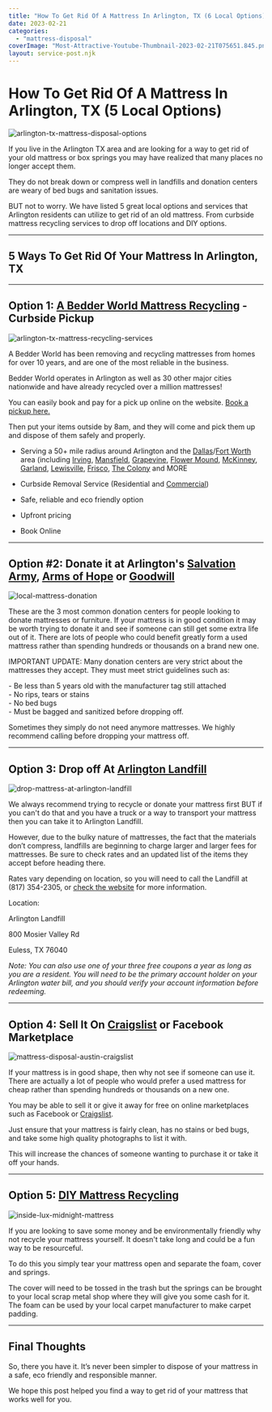 ```yaml
---
title: "How To Get Rid Of A Mattress In Arlington, TX (6 Local Options)"
date: 2023-02-21
categories: 
  - "mattress-disposal"
coverImage: "Most-Attractive-Youtube-Thumbnail-2023-02-21T075651.845.png"
layout: service-post.njk
---
```


# How To Get Rid Of A Mattress In Arlington, TX (5 Local Options)

![arlington-tx-mattress-disposal-options](/images/blog/Most-Attractive-Youtube-Thumbnail-2023-02-21T075651.845-1024x576.png)

If you live in the Arlington TX area and are looking for a way to get rid of your old mattress or box springs you may have realized that many places no longer accept them.

They do not break down or compress well in landfills and donation centers are weary of bed bugs and sanitation issues.

BUT not to worry. We have listed 5 great local options and services that Arlington residents can utilize to get rid of an old mattress. From curbside mattress recycling services to drop off locations and DIY options.

* * *

## 5 Ways To Get Rid Of Your Mattress In Arlington, TX

* * *

## Option 1: [A Bedder World Mattress Recycling](https://www.abedderworld.com/Arlington-TX) \- Curbside Pickup

![arlington-tx-mattress-recycling-services](/images/blog/Screen-Shot-2023-02-20-at-12.01.07-PM-1024x494.png)

A Bedder World has been removing and recycling mattresses from homes for over 10 years, and are one of the most reliable in the business. 

Bedder World operates in Arlington as well as 30 other major cities nationwide and have already recycled over a million mattresses!

You can easily book and pay for a pick up online on the website. [Book a pickup here.](https://www.abedderworld.com/Arlington-TX)

Then put your items outside by 8am, and they will come and pick them up and dispose of them safely and properly.

- Serving a 50+ mile radius around Arlington and the [Dallas](https://www.abedderworld.com/dallas-mattress-disposal-options.html/)/[Fort Worth](https://www.abedderworld.com/mattress-disposal-fort-worth/) area (including [Irving](https://www.abedderworld.com/Irving-TX), [Mansfield](https://www.abedderworld.com/Mansfield-TX), [Grapevine](https://www.abedderworld.com/Grapevine-TX), [Flower Mound](https://www.abedderworld.com/Flower-Mound-TX), [McKinney](https://www.abedderworld.com/how-to-get-rid-of-a-mattress-in-mckinney-tx-5-local-options.html/), [Garland](https://www.abedderworld.com/garland-tx/), [Lewisville](https://www.abedderworld.com/Lewisville-TX), [Frisco](https://www.abedderworld.com/Frisco-TX), [The Colony](https://www.abedderworld.com/The-Colony-TX) and MORE

- Curbside Removal Service (Residential and [Commercial](https://www.abedderworld.com/commercial/))

- Safe, reliable and eco friendly option

- Upfront pricing

- Book Online

* * *

## Option #2: Donate it at Arlington's [Salvation Army](https://satruck.org/), [Arms of Hope](https://armsofhope.org/) or [Goodwill](https://goodwillnorthcentraltexas.org/)

![local-mattress-donation](/images/blog/Donate-Local-Red-243x300-1.png)

These are the 3 most common donation centers for people looking to donate mattresses or furniture. If your mattress is in good condition it may be worth trying to donate it and see if someone can still get some extra life out of it. There are lots of people who could benefit greatly form a used mattress rather than spending hundreds or thousands on a brand new one.

IMPORTANT UPDATE: Many donation centers are very strict about the mattresses they accept. They must meet strict guidelines such as:  
  
\- Be less than 5 years old with the manufacturer tag still attached  
\- No rips, tears or stains  
\- No bed bugs  
\- Must be bagged and sanitized before dropping off.  
  
Sometimes they simply do not need anymore mattresses. We highly recommend calling before dropping your mattress off.

* * *

## Option 3: Drop off At [Arlington Landfill](http://arlingtonlandfill.com/drop-off-information/disposal-costs/) 

![drop-mattress-at-arlington-landfill](/images/blog/Screen-Shot-2023-02-20-at-12.06.38-PM-1024x411.png)

We always recommend trying to recycle or donate your mattress first BUT if you can't do that and you have a truck or a way to transport your mattress then you can take it to Arlington Landfill.

However, due to the bulky nature of mattresses, the fact that the materials don’t compress, landfills are beginning to charge larger and larger fees for mattresses. Be sure to check rates and an updated list of the items they accept before heading there.

Rates vary depending on location, so you will need to call the Landfill at (817) 354-2305, or [check the website](https://arlingtonlandfill.com/drop-off-information/disposal-costs/) for more information.

Location:

Arlington Landfill

800 Mosier Valley Rd

Euless, TX 76040

_Note: You can also use one of your three free coupons a year as long as you are a resident. You will need to be the primary account holder on your Arlington water bill, and you should verify your account information before redeeming._

* * *

## Option 4: Sell It On [Craigslist](https://dallas.craigslist.org/) or Facebook Marketplace

![mattress-disposal-austin-craigslist](/images/blog/Screen-Shot-2019-12-11-at-8.06.07-AM-edited.png)

If your mattress is in good shape, then why not see if someone can use it. There are actually a lot of people who would prefer a used mattress for cheap rather than spending hundreds or thousands on a new one.

You may be able to sell it or give it away for free on online marketplaces such as Facebook or [Craigslist](https://dallas.craigslist.org/?postal=76013&search_distance=21).

Just ensure that your mattress is fairly clean, has no stains or bed bugs, and take some high quality photographs to list it with.

This will increase the chances of someone wanting to purchase it or take it off your hands. 

* * *

## Option 5: [DIY Mattress Recycling](https://www.abedderworld.com/how-to-recycle-a-mattress/)

![inside-lux-midnight-mattress](/images/blog/IMG_3264-768x1024.jpeg)

If you are looking to save some money and be environmentally friendly why not recycle your mattress yourself. It doesn't take long and could be a fun way to be resourceful.

To do this you simply tear your mattress open and separate the foam, cover and springs.

The cover will need to be tossed in the trash but the springs can be brought to your local scrap metal shop where they will give you some cash for it. The foam can be used by your local carpet manufacturer to make carpet padding.

* * *

## **Final Thoughts**

So, there you have it. It’s never been simpler to dispose of your mattress in a safe, eco friendly and responsible manner.

We hope this post helped you find a way to get rid of your mattress that works well for you.
